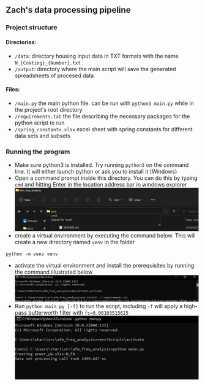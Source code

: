 ## Zach's data processing pipeline

### Project structure

#### Directories:
* `/data`: directory housing input data in TXT formats with the name `N_{Coating}_{Number}.txt`
* `/output`: directory where the main script will save the generated spreadsheets of procesed data

#### Files:
* `/main.py` the main python file. can be run with `python3 main.py` while in the project's root directory
* `/requirements.txt` the file describing the necessary packages for the python script to run
* `/spring_constantx.xlsx` excel sheet with spring constants for different data sets and subsets

### Running the program
* Make sure python3 is installed. Try running `python3` on the command line. It will either launch python or ask you to install it (Windows)
* Open a command prompt inside this directory. You can do this by typing `cmd` and hitting Enter in the location address bar in windows explorer
![cmd-img](img/open_cmd.png)
* create a virtual environment by executing the command below. This will create a new directory named `venv` in the folder
```
python -m venv venv
```
* activate the virtual environment and install the prerequisites by running the command illustrated below
![activate-install](img/activate_and_install.png)
* Run `python main.py [-f]` to run the script, including `-f` will apply a high-pass butterworth filter with `fc=0.06103515625`
![img.png](img/running.png)

